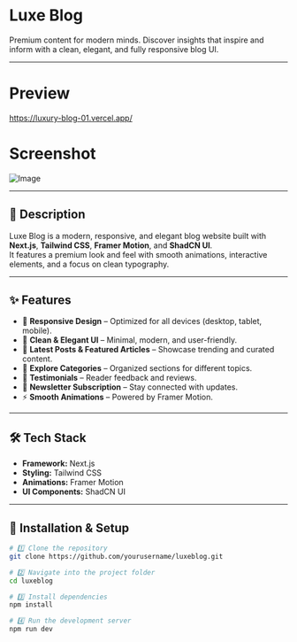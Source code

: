 
# Luxe Blog  

Premium content for modern minds. Discover insights that inspire and inform with a clean, elegant, and fully responsive blog UI.  

---

# Preview

https://luxury-blog-01.vercel.app/

# Screenshot

![Image](https://github.com/user-attachments/assets/83044744-5882-4b0a-bf68-3bf0ab9cac9a)

---

## 🚀 Description  
Luxe Blog is a modern, responsive, and elegant blog website built with **Next.js**, **Tailwind CSS**, **Framer Motion**, and **ShadCN UI**.  
It features a premium look and feel with smooth animations, interactive elements, and a focus on clean typography.  

---

## ✨ Features  
- 📱 **Responsive Design** – Optimized for all devices (desktop, tablet, mobile).  
- 🎨 **Clean & Elegant UI** – Minimal, modern, and user-friendly.  
- 📰 **Latest Posts & Featured Articles** – Showcase trending and curated content.  
- 📂 **Explore Categories** – Organized sections for different topics.  
- 💬 **Testimonials** – Reader feedback and reviews.  
- 📩 **Newsletter Subscription** – Stay connected with updates.  
- ⚡ **Smooth Animations** – Powered by Framer Motion.  

---

## 🛠️ Tech Stack  
- **Framework:** Next.js  
- **Styling:** Tailwind CSS  
- **Animations:** Framer Motion  
- **UI Components:** ShadCN UI  

---

## 🔧 Installation & Setup  

```bash
# 1️⃣ Clone the repository
git clone https://github.com/yourusername/luxeblog.git

# 2️⃣ Navigate into the project folder
cd luxeblog

# 3️⃣ Install dependencies
npm install

# 4️⃣ Run the development server
npm run dev

